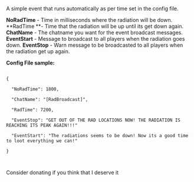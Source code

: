 A simple event that runs automatically as per time set in the config file.

**NoRadTime** - Time in milliseconds where the radiation will be down.
**RadTime **- Time that the radiation will be up until its get down again.
**ChatName** - The chatname you want for the event broadcast messages.
**EventStart** - Message to broadcast to all players when the radiation goes down.
**EventStop** - Warn message to be broadcasted to all players when the radiation get up again.

**Config File sample:**

````

{

  "NoRadTime": 1800,

  "ChatName": "[RadBroadcast]",

  "RadTime": 7200,

  "EventStop": "GET OUT OF THE RAD LOCATIONS NOW! THE RADIATION IS REACHING ITS PEAK AGAIN!!!"

  "EventStart": "The radiations seems to be down! Now its a good time to loot everything we can!"

}

 
````


Consider donating if you think that I deserve it [](https://www.paypal.com/cgi-bin/webscr?cmd=_donations&business=NMSAMT36VTNTS&lc=GB&item_name=TheRotAG&currency_code=USD&bn=PP%2dDonationsBF%3abtn_donateCC_LG%2egif%3aNonHosted)